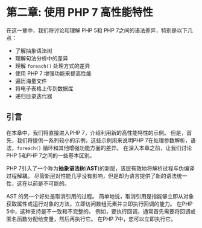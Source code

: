 # 第二章: 使用 PHP 7 高性能特性

在这一章中，我们将讨论和理解 PHP 5和 PHP 7之间的语法差异，特别是以下几点：

* 了解抽象语法树
* 理解句法分析中的差异
* 理解 `foreach()` 处理方式的差异
* 使用 PHP 7 增强功能来提高性能
* 遍历海量文件
* 将电子表格上传到数据库
* 递归目录迭代器

## 引言

在本章中，我们将直接进入PHP 7，介绍利用新的高性能特性的示例。 但是，首先，我们将提供一系列较小的示例，这些示例用来说明PHP 7在处理参数解析，语法，`foreach()` 循环和其他增强功能方面的差异。 在深入本章之前，让我们讨论PHP 5和PHP 7之间的一些基本区别。

PHP 7引入了一个称为**抽象语法树**\(**AST**\)的新层，该层有效地将解析过程与伪编译过程解耦。 尽管新层对性能几乎没有影响，但是却为语言提供了新的语法统一性，这在以前是不可能的。

AST 的另一个好处是取消引用的过程。 简单地说，取消引用是指能够立即从对象获取属性或运行对象的方法，立即访问数组元素并立即执行回调的能力。 在PHP 5中，这种支持是不一致和不完整的。 例如，要执行回调，通常首先需要将回调或匿名函数分配给变量，然后再执行它。 在PHP 7中，您可以立即执行它。



